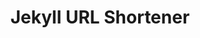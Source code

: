 ---
title: Jekyll URL Shortener
permalink: /test/
redirect_to: https://google.com/
#visible: 0
hidden: true
---